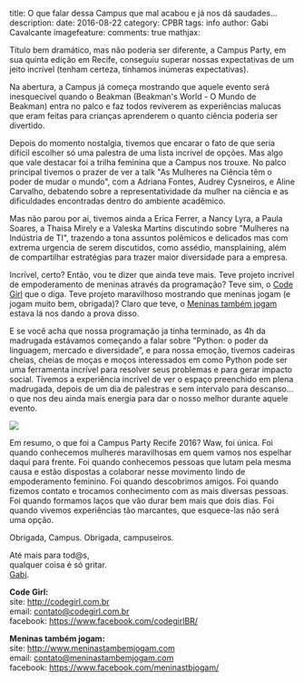 title: O que falar dessa Campus que mal acabou e já nos dá saudades... 
description:
date: 2016-08-22
category: CPBR
tags: info
author: Gabi Cavalcante
imagefeature:
comments: true
mathjax:

Título bem dramático, mas não poderia ser diferente, a Campus Party, em sua quinta edição em Recife, conseguiu superar nossas expectativas de um jeito incrível (tenham certeza, tínhamos inúmeras expectativas).

Na abertura, a Campus já começa mostrando que aquele evento será inesquecível quando o Beakman (Beakman's World - O Mundo de Beakman) entra no palco e faz todos reviverem as experiências malucas que eram feitas para crianças aprenderem o quanto ciência poderia ser divertido.

Depois do momento nostalgia, tivemos que encarar o fato de que seria difícil escolher só uma palestra de uma lista incrível de opções. Mas algo que vale destacar foi a trilha feminina que a Campus nos trouxe. No palco principal tivemos o prazer de ver a talk "As Mulheres na Ciência têm o poder de mudar o mundo", com a Adriana Fontes, Audrey Cysneiros, e Aline Carvalho, debatendo sobre a representatividade da mulher na ciência e as dificuldades encontradas dentro do ambiente acadêmico. 

Mas não parou por ai, tivemos ainda a Erica Ferrer, a Nancy Lyra, a Paula Soares, a Thaisa Mirely e a Valeska Martins discutindo sobre "Mulheres na Indústria de TI", trazendo a tona assuntos polêmicos e delicados mas com extrema urgencia de serem discutidos, como assédio, mansplaining, além de compartilhar estratégias para trazer maior diversidade para a empresa.

Incrível, certo? Então, vou te dizer que ainda teve mais. Teve projeto incrível de empoderamento de meninas através da programação? Teve sim, o [Code Girl](https://m.facebook.com/codegirlBR) que o diga. Teve projeto maravilhoso mostrando que meninas jogam (e jogam muito bem, obrigada)? Claro que teve, o [Meninas também jogam](https://m.facebook.com/meninastbjogam/) estava lá nos dando a prova disso.

E se você acha que nossa programação ja tinha terminado, as 4h da madrugada estávamos começando a falar sobre "Python: o poder da linguagem, mercado e diversidade”, e para nossa emoção, tivemos cadeiras cheias, cheias de moças e moços interessados em como Python pode ser uma ferramenta incrível para resolver seus problemas e para gerar impacto social. Tivemos a experiência incrível de ver o espaço preenchido em plena madrugada, depois de um dia de palestras e sem intervalo para descanso… o que nos deu ainda mais energia para dar o nosso melhor durante aquele evento.

<img src="{filename}/images/cpbr5recife/palestra.png"> 

Em resumo, o que foi a Campus Party Recife 2016? Waw, foi única. Foi quando conhecemos mulheres maravilhosas em quem vamos nos espelhar daqui para frente. Foi quando conhecemos pessoas que lutam pela mesma causa e estão dispostas a colaborar nesse movimento lindo de empoderamento feminino. Foi quando descobrimos amigos. Foi quando fizemos contato e trocamos conhecimento com as mais diversas pessoas. Foi quando formamos laços que vão durar bem mais que dois dias. Foi quando vivemos experiências tão marcantes, que esquece-las não será uma opção. 

Obrigada, Campus. Obrigada, campuseiros. 


Até mais para tod@s, <br>
qualquer coisa é só gritar.<br>
[Gabi](http://i-am-gabi.github.io/).


**Code Girl:** <br>
site: http://codegirl.com.br<br>
email: contato@codegirl.com.br<br>
facebook: https://www.facebook.com/codegirlBR/

**Meninas também jogam:**<br>
site: http://www.meninastambemjogam.com<br>
email: contato@meninastambemjogam.com<br>
facebook: https://www.facebook.com/meninastbjogam/<br>